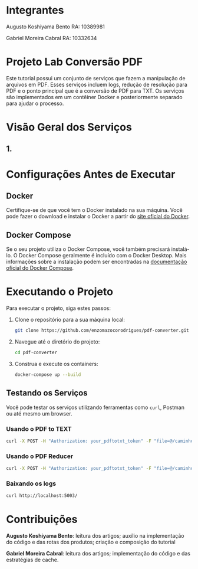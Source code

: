 # Integrantes
Augusto Koshiyama Bento RA: 10389981

Gabriel Moreira Cabral RA: 10332634

# Projeto Lab Conversão PDF
Este tutorial possui um conjunto de serviços que fazem a manipulação de arquivos em PDF. Esses serviços incluem logs, redução de resolução para PDF e o ponto principal que é a conversão de PDF para TXT. Os serviços são implementados em um contêiner Docker e posteriormente separado para ajudar o processo.

# Visão Geral dos Serviços

## 1. 

# Configurações Antes de Executar
## Docker

Certifique-se de que você tem o Docker instalado na sua máquina. Você pode fazer o download e instalar o Docker a partir do [site oficial do Docker](https://www.docker.com/get-started).

## Docker Compose

Se o seu projeto utiliza o Docker Compose, você também precisará instalá-lo. O Docker Compose geralmente é incluído com o Docker Desktop. Mais informações sobre a instalação podem ser encontradas na [documentação oficial do Docker Compose](https://docs.docker.com/compose/install/).

# Executando o Projeto

Para executar o projeto, siga estes passos:

1. Clone o repositório para a sua máquina local:

   ```bash
   git clone https://github.com/enzomazocorodrigues/pdf-converter.git
   ```

1. Navegue até o diretório do projeto:

   ```bash
   cd pdf-converter
   ```

1. Construa e execute os containers:

   ```bash
   docker-compose up --build
   ```

## Testando os Serviços

Você pode testar os serviços utilizando ferramentas como `curl`, Postman ou até mesmo um browser.

### Usando o PDF to TEXT

```bash
curl -X POST -H "Authorization: your_pdftotxt_token" -F "file=@/caminho/para/seu/arquivo.pdf" http://localhost:5001/upload
```

### Usando o PDF Reducer

```bash
curl -X POST -H "Authorization: your_pdftotxt_token" -F "file=@/caminho/para/seu/arquivo.pdf" -F "resolution=default" http://localhost:5002/upload
```

### Baixando os logs

```bash
curl http://localhost:5003/
```

# Contribuições

**Augusto Koshiyama Bento**: leitura dos artigos; auxílio na implementação do código e das rotas dos produtos; criação e composição do tutorial

**Gabriel Moreira Cabral**: leitura dos artigos; implementação do código e das estratégias de cache.
